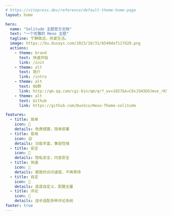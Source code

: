 ```yaml
---
# https://vitepress.dev/reference/default-theme-home-page
layout: home

hero:
  name: "Solitude 主题官方文档"
  text: "一个优雅的 Hexo 主题"
  tagline: 宁静致远，热爱生活。
  image: https://bu.dusays.com/2023/10/31/6540daf117d20.png
  actions:
    - theme: brand
      text: 快速开始
      link: /init
    - theme: alt
      text: 简介
      link: /intro
    - theme: alt
      text: QQ群
      link: http://qm.qq.com/cgi-bin/qm/qr?_wv=1027&k=C8sJSH3E0Jmve_rK5lJ8U-_SLnVWNmgi&authKey=xo6hDn%2Flw5i4QcJiILAzOTi3WB19l5lxAGaVul5HCJwGgVa%2Fhd2YTCz1BZ2Pug%2BW&noverify=0&group_code=773016811
    - theme: alt
      text: Github
      link: https://github.com/DuoSco/Hexo-Theme-solitude

features:
  - title: 简单
    icon: 🚀
    details: 免费搭建，简单部署
  - title: 易用
    icon: 😄
    details: 功能丰富，兼容性强
  - title: 安全
    icon: 🔐
    details: 隐私安全，内容安全
  - title: 快速
    icon: 🚄
    details: 极致的访问速度，不再等待
  - title: 自定
    icon: 🌈
    details: 高度自定义，配置全量
  - title: 评论
    icon: 💬
    details: 逐步适配多种评论系统
footer: true
---
```


